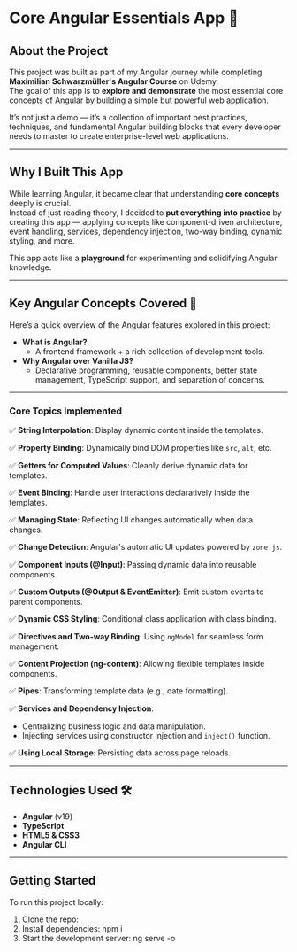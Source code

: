 # Core Angular Essentials App 🚀

## About the Project

This project was built as part of my Angular journey while completing **Maximilian Schwarzmüller's Angular Course** on Udemy.  
The goal of this app is to **explore and demonstrate** the most essential core concepts of Angular by building a simple but powerful web application.

It’s not just a demo — it’s a collection of important best practices, techniques, and fundamental Angular building blocks that every developer needs to master to create enterprise-level web applications.

---

## Why I Built This App

While learning Angular, it became clear that understanding **core concepts** deeply is crucial.  
Instead of just reading theory, I decided to **put everything into practice** by creating this app — applying concepts like component-driven architecture, event handling, services, dependency injection, two-way binding, dynamic styling, and more.

This app acts like a **playground** for experimenting and solidifying Angular knowledge.

---

## Key Angular Concepts Covered 🧠

Here’s a quick overview of the Angular features explored in this project:

- **What is Angular?**
  - A frontend framework + a rich collection of development tools.
- **Why Angular over Vanilla JS?**
  - Declarative programming, reusable components, better state management, TypeScript support, and separation of concerns.

---

### Core Topics Implemented

✅ **String Interpolation**: Display dynamic content inside the templates.

✅ **Property Binding**: Dynamically bind DOM properties like `src`, `alt`, etc.

✅ **Getters for Computed Values**: Cleanly derive dynamic data for templates.

✅ **Event Binding**: Handle user interactions declaratively inside the templates.

✅ **Managing State**: Reflecting UI changes automatically when data changes.

✅ **Change Detection**: Angular's automatic UI updates powered by `zone.js`.

✅ **Component Inputs (@Input)**: Passing dynamic data into reusable components.

✅ **Custom Outputs (@Output & EventEmitter)**: Emit custom events to parent components.

✅ **Dynamic CSS Styling**: Conditional class application with class binding.

✅ **Directives and Two-way Binding**: Using `ngModel` for seamless form management.

✅ **Content Projection (ng-content)**: Allowing flexible templates inside components.

✅ **Pipes**: Transforming template data (e.g., date formatting).

✅ **Services and Dependency Injection**:

- Centralizing business logic and data manipulation.
- Injecting services using constructor injection and `inject()` function.

✅ **Using Local Storage**: Persisting data across page reloads.

---

## Technologies Used 🛠️

- **Angular** (v19)
- **TypeScript**
- **HTML5 & CSS3**
- **Angular CLI**

---

## Getting Started

To run this project locally:

1. Clone the repo:
2. Install dependencies: npm i
3. Start the development server: ng serve -o
